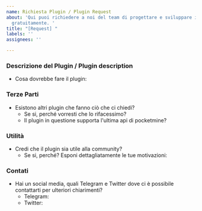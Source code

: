 ```yaml
---
name: Richiesta Plugin / Plugin Request
about: 'Qui puoi richiedere a noi del team di progettare e sviluppare il tuo plugin
  gratuitamente. '
title: "[Request] "
labels: ''
assignees: ''

---
```


### Descrizione del Plugin / Plugin description
- Cosa dovrebbe fare il plugin: <!---Scrivi in modo dettagliato cosa deve fare il plugin. Una spiegazione chiara aiuta il programmatore a creare un plugin il più simile possibile alle tue aspettative. --> 


### Terze Parti
- Esistono altri plugin che fanno ciò che ci chiedi? <!--- Rispondendo NO non è necessario rispondere alle domande successive della sezione -->
   - Se si, perché vorresti che lo rifacessimo? 
   - Il plugin in questione supporta l'ultima api di pocketmine? 


### Utilità
- Credi che il plugin sia utile alla community? <!--- Rispondendo NO, riduci le possibilità che il plugin venga sviluppato, in quanto noi serviamo la community prima del singolo individuo. -->
  - Se si, perché? Esponi dettagliatamente le tue motivazioni: 
  

### Contati
<!--- La sezione non è obbligatoria -->
- Hai un social media, quali Telegram e Twitter dove ci è possibile contattarti per ulteriori chiarimenti? 
   - Telegram:
   - Twitter:
